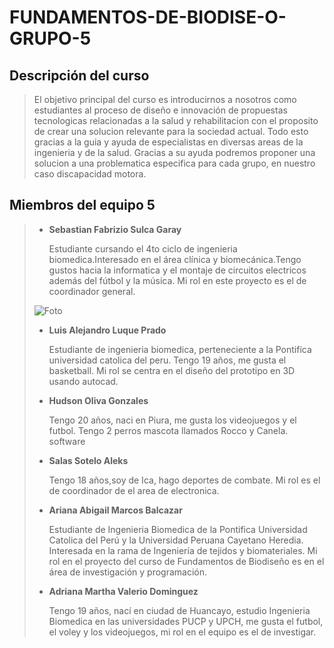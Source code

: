 
# FUNDAMENTOS-DE-BIODISE-O-GRUPO-5

## Descripción del curso 

>El objetivo principal del curso es introducirnos a nosotros como estudiantes al proceso de diseño e innovación de propuestas tecnologicas relacionadas a la salud y rehabilitacion con el proposito de crear una solucion relevante para la sociedad actual. Todo esto gracias a la guia y ayuda de especialistas en diversas areas de la ingenieria y de la salud. Gracias a su ayuda podremos proponer una solucion a una problematica especifica para cada grupo, en nuestro caso discapacidad motora.

## Miembros del equipo 5
> * **Sebastian Fabrizio Sulca Garay**
>
>   Estudiante cursando el 4to ciclo de ingenieria biomedica.Interesado en el área clínica y biomecánica.Tengo gustos hacia la informatica y el montaje de circuitos electricos además del fútbol y la música. Mi rol en este proyecto es el de coordinador general.
>
>  ![Foto](https://photos.app.goo.gl/gMopGJCrPrgEg3dd7)
> * **Luis Alejandro Luque Prado**
>   
>   Estudiante de ingenieria biomedica, perteneciente a la Pontifica universidad catolica del peru. Tengo 19 años, me gusta el basketball. Mi rol se centra en el diseño del prototipo en 3D usando autocad.
>
> * **Hudson Oliva Gonzales**
>   
>   Tengo 20 años, naci en Piura, me gusta los videojuegos y el futbol. Tengo 2 perros mascota llamados Rocco y Canela.
>   software
> * **Salas Sotelo Aleks**
> 
>   Tengo 18 años,soy de Ica, hago deportes de combate. Mi rol es el de coordinador de el area de electronica.
> * **Ariana Abigail Marcos Balcazar**
>   
>   Estudiante de Ingenieria
Biomedica de la Pontifica Universidad Catolica del
Perú y la Universidad
Peruana Cayetano Heredia. Interesada en la rama de Ingeniería de tejidos y biomateriales. Mi rol en el proyecto del curso de Fundamentos de Biodiseño es en el área de investigación y programación.
> * **Adriana Martha Valerio Dominguez**
>
>   Tengo 19 años, nací en ciudad de Huancayo, estudio Ingenieria Biomedica en las universidades PUCP y UPCH, me gusta el futbol, el voley y los videojuegos, mi rol en el equipo es el de investigar.
